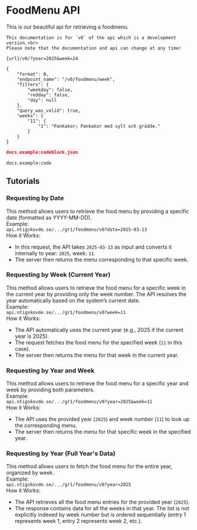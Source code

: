 # FoodMenu API

This is our beautiful api for retrieving a foodmenu.

```notice.red
This documentation is for ´v0´ of the api which is a development version.<br>
Please note that the documentation and api can change at any time!
```

```api.request
{url}/v0/?year=2025&week=24
```
```api.response
{
    "format": 0,
    "endpoint_name": "/v0/foodmenu/week",
    "filters": {
        "weekday": false,
        "redday": false,
        "day": null
    },
    "query_was_valid": true,
    "weeks": {
        "11": {
            "1": "Pankakor; Pankakor med sylt och grädde."
        }
    }
}
```


```json
docs.example:codeblock.json
```

`docs.example:code`

## Tutorials

### Requesting by Date
This method allows users to retrieve the food menu by providing a specific date (formatted as YYYY-MM-DD).  
Example:  
```api.ntigskovde.se/.../gr1/foodmenu/v0?date=2025-03-13```  
How it Works:  
* In this request, the API takes `2025-03-13` as input and converts it internally to year: `2025`, week: `11`.
* The server then returns the menu corresponding to that specific week.

### Requesting by Week (Current Year)
This method allows users to retrieve the food menu for a specific week in the current year by providing only the week number. The API resolves the year automatically based on the system’s current date.  
Example:  
```api.ntigskovde.se/.../gr1/foodmenu/v0?week=11```  
How it Works:  
* The API automatically uses the current year (e.g., 2025 if the current year is 2025).
* The request fetches the food menu for the specified week (`11` in this case).
* The server then returns the menu for that week in the current year.

### Requesting by Year and Week
This method allows users to retrieve the food menu for a specific year and week by providing both parameters.  
Example:  
```api.ntigskovde.se/.../gr1/foodmenu/v0?year=2025&week=11```  
How it Works:  
* The API uses the provided year (`2025`) and week number (`11`) to look up the corresponding menu.
* The server then returns the menu for that specific week in the specified year.

### Requesting by Year (Full Year's Data)
This method allows users to fetch the food menu for the entire year, organized by week.  
Example:  
```api.ntigskovde.se/.../gr1/foodmenu/v0?year=2025```  
How it Works:  
* The API retrieves all the food menu entries for the provided year (`2025`).
* The response contains data for all the weeks in that year. The list is not explicitly indexed by week number but is ordered sequentially (entry 1 represents week 1, entry 2 represents week 2, etc.).
